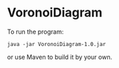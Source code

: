 # VoronoiDiagram

To run the program:
```
java -jar VoronoiDiagram-1.0.jar
```

or use Maven to build it by your own.
